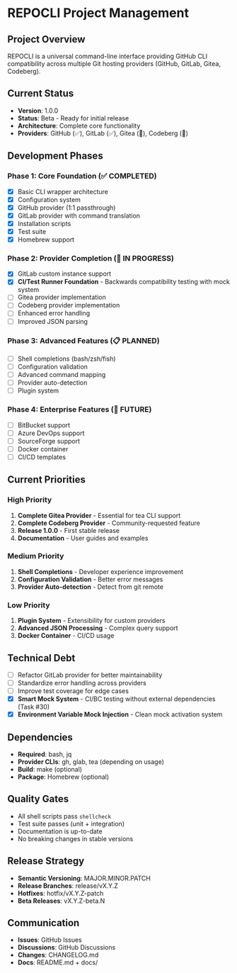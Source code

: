 # REPOCLI Project Management

## Project Overview
REPOCLI is a universal command-line interface providing GitHub CLI compatibility across multiple Git hosting providers (GitHub, GitLab, Gitea, Codeberg).

## Current Status
- **Version**: 1.0.0
- **Status**: Beta - Ready for initial release
- **Architecture**: Complete core functionality
- **Providers**: GitHub (✅), GitLab (✅), Gitea (🚧), Codeberg (🚧)

## Development Phases

### Phase 1: Core Foundation (✅ COMPLETED)
- [x] Basic CLI wrapper architecture
- [x] Configuration system
- [x] GitHub provider (1:1 passthrough)
- [x] GitLab provider with command translation
- [x] Installation scripts
- [x] Test suite
- [x] Homebrew support

### Phase 2: Provider Completion (🚧 IN PROGRESS)
- [x] GitLab custom instance support
- [x] **CI/Test Runner Foundation** - Backwards compatibility testing with mock system
- [ ] Gitea provider implementation
- [ ] Codeberg provider implementation  
- [ ] Enhanced error handling
- [ ] Improved JSON parsing

### Phase 3: Advanced Features (📋 PLANNED)
- [ ] Shell completions (bash/zsh/fish)
- [ ] Configuration validation
- [ ] Advanced command mapping
- [ ] Provider auto-detection
- [ ] Plugin system

### Phase 4: Enterprise Features (🔮 FUTURE)
- [ ] BitBucket support
- [ ] Azure DevOps support
- [ ] SourceForge support
- [ ] Docker container
- [ ] CI/CD templates

## Current Priorities

### High Priority
1. **Complete Gitea Provider** - Essential for tea CLI support
2. **Complete Codeberg Provider** - Community-requested feature
3. **Release 1.0.0** - First stable release
4. **Documentation** - User guides and examples

### Medium Priority
1. **Shell Completions** - Developer experience improvement
2. **Configuration Validation** - Better error messages
3. **Provider Auto-detection** - Detect from git remote

### Low Priority
1. **Plugin System** - Extensibility for custom providers
2. **Advanced JSON Processing** - Complex query support
3. **Docker Container** - CI/CD usage

## Technical Debt
- [ ] Refactor GitLab provider for better maintainability
- [ ] Standardize error handling across providers
- [ ] Improve test coverage for edge cases
- [x] **Smart Mock System** - CI/BC testing without external dependencies (Task #30)
- [x] **Environment Variable Mock Injection** - Clean mock activation system

## Dependencies
- **Required**: bash, jq
- **Provider CLIs**: gh, glab, tea (depending on usage)
- **Build**: make (optional)
- **Package**: Homebrew (optional)

## Quality Gates
- All shell scripts pass `shellcheck`
- Test suite passes (unit + integration)
- Documentation is up-to-date
- No breaking changes in stable versions

## Release Strategy
- **Semantic Versioning**: MAJOR.MINOR.PATCH
- **Release Branches**: release/vX.Y.Z
- **Hotfixes**: hotfix/vX.Y.Z-patch
- **Beta Releases**: vX.Y.Z-beta.N

## Communication
- **Issues**: GitHub Issues
- **Discussions**: GitHub Discussions  
- **Changes**: CHANGELOG.md
- **Docs**: README.md + docs/